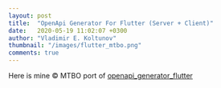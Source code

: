 ```yaml
---
layout: post
title:  "OpenApi Generator For Flutter (Server + Client)"
date:   2020-05-19 11:02:07 +0300
author: "Vladimir E. Koltunov"
thumbnail: "/images/flutter_mtbo.png"
comments: true
---
```

Here is mine &copy; MTBO port of <a href="/openapi_generator_flutter">openapi_generator_flutter</a>


